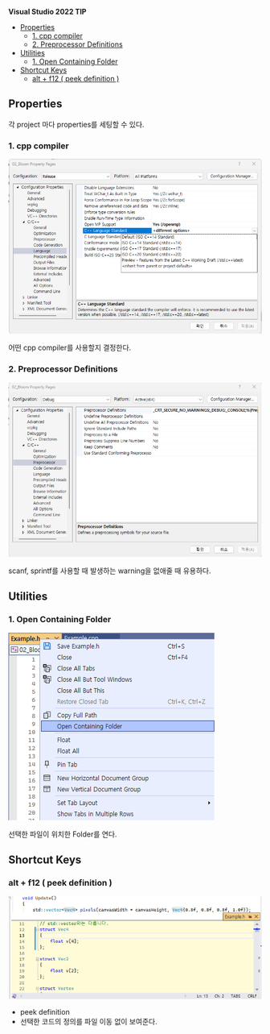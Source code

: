 **Visual Studio 2022 TIP**
- [Properties](#properties)
  - [1. cpp compiler](#1-cpp-compiler)
  - [2. Preprocessor Definitions](#2-preprocessor-definitions)
- [Utilities](#utilities)
  - [1. Open Containing Folder](#1-open-containing-folder)
- [Shortcut Keys](#shortcut-keys)
  - [alt + f12 ( peek definition )](#alt--f12--peek-definition-)

## Properties
각 project 마다 properties를 세팅할 수 있다.
### 1. cpp compiler
![change compiler](VisualStudio_Images/determine_compiler.png)

어떤 cpp compiler를 사용할지 결정한다.

### 2. Preprocessor Definitions
![edit preprocessor](VisualStudio_Images/preprocessor.png)

scanf, sprintf를 사용할 때 발생하는 warning을 없애줄 때 유용하다.

## Utilities
### 1. Open Containing Folder
![open containing folder](VisualStudio_Images/open_containing_folder.png)

선택한 파일이 위치한 Folder를 연다.

## Shortcut Keys
### alt + f12 ( peek definition )
![예시 이미지](VisualStudio_Images/peek_definition.png)
  - peek definition
  - 선택한 코드의 정의를 파일 이동 없이 보여준다.
